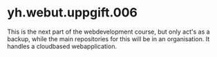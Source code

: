 # yh.webut.uppgift.006
This is the next part of the webdevelopment course, but only act's as a backup, while the main repositories for this will be in an organisation. It handles a cloudbased webapplication.
